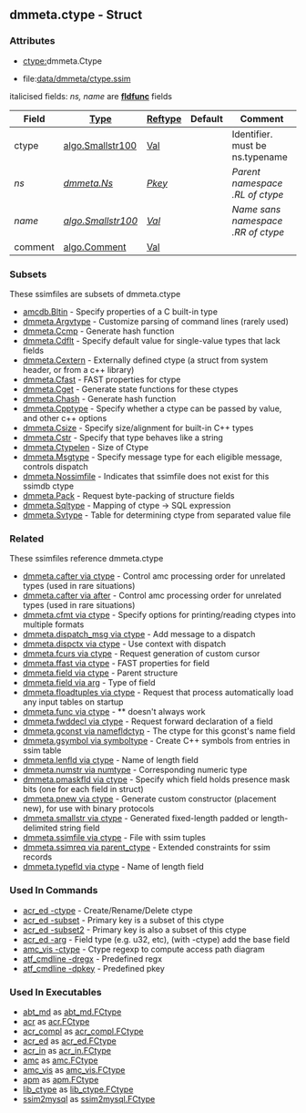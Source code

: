 ## dmmeta.ctype - Struct


### Attributes
<a href="#attributes"></a>
<!-- dev.mdmark  mdmark:MDSECTION  state:BEG_AUTO  param:Attributes -->
* [ctype:](/txt/ssimdb/dmmeta/ctype.md)dmmeta.Ctype

* file:[data/dmmeta/ctype.ssim](/data/dmmeta/ctype.ssim)

italicised fields: *ns, name* are [**fldfunc**](/txt/ssim.md#fldfunc) fields

|Field|[Type](/txt/ssimdb/dmmeta/ctype.md)|[Reftype](/txt/ssimdb/dmmeta/reftype.md)|Default|Comment|
|---|---|---|---|---|
|ctype|[algo.Smallstr100](/txt/protocol/algo/README.md#algo-smallstr100)|[Val](/txt/exe/amc/reftypes.md#val)||Identifier. must be ns.typename|
|*ns*|*[dmmeta.Ns](/txt/ssimdb/dmmeta/ns.md)*|*[Pkey](/txt/exe/amc/reftypes.md#pkey)*||*Parent namespace<br>.RL of ctype*|
|*name*|*[algo.Smallstr100](/txt/protocol/algo/README.md#algo-smallstr100)*|*[Val](/txt/exe/amc/reftypes.md#val)*||*Name sans namespace<br>.RR of ctype*|
|comment|[algo.Comment](/txt/protocol/algo/Comment.md)|[Val](/txt/exe/amc/reftypes.md#val)|||

<!-- dev.mdmark  mdmark:MDSECTION  state:END_AUTO  param:Attributes -->

### Subsets
<a href="#subsets"></a>
<!-- dev.mdmark  mdmark:MDSECTION  state:BEG_AUTO  param:Subsets -->
These ssimfiles are subsets of dmmeta.ctype

* [amcdb.Bltin](/txt/ssimdb/amcdb/bltin.md) - Specify properties of a C built-in type 
* [dmmeta.Argvtype](/txt/ssimdb/dmmeta/argvtype.md) - Customize parsing of command lines (rarely used) 
* [dmmeta.Ccmp](/txt/ssimdb/dmmeta/ccmp.md) - Generate hash function 
* [dmmeta.Cdflt](/txt/ssimdb/dmmeta/cdflt.md) - Specify default value for single-value types that lack fields 
* [dmmeta.Cextern](/txt/ssimdb/dmmeta/cextern.md) - Externally defined ctype (a struct from system header, or from a c++ library) 
* [dmmeta.Cfast](/txt/ssimdb/dmmeta/cfast.md) - FAST properties for ctype 
* [dmmeta.Cget](/txt/ssimdb/dmmeta/cget.md) - Generate state functions for these ctypes 
* [dmmeta.Chash](/txt/ssimdb/dmmeta/chash.md) - Generate hash function 
* [dmmeta.Cpptype](/txt/ssimdb/dmmeta/cpptype.md) - Specify whether a ctype can be passed by value, and other c++ options 
* [dmmeta.Csize](/txt/ssimdb/dmmeta/csize.md) - Specify size/alignment for built-in C++ types 
* [dmmeta.Cstr](/txt/ssimdb/dmmeta/cstr.md) - Specify that type behaves like a string 
* [dmmeta.Ctypelen](/txt/ssimdb/dmmeta/ctypelen.md) - Size of Ctype 
* [dmmeta.Msgtype](/txt/ssimdb/dmmeta/msgtype.md) - Specify message type for each eligible message, controls dispatch 
* [dmmeta.Nossimfile](/txt/ssimdb/dmmeta/nossimfile.md) - Indicates that ssimfile does not exist for this ssimdb ctype 
* [dmmeta.Pack](/txt/ssimdb/dmmeta/pack.md) - Request byte-packing of structure fields 
* [dmmeta.Sqltype](/txt/ssimdb/dmmeta/sqltype.md) - Mapping of ctype -> SQL expression 
* [dmmeta.Svtype](/txt/ssimdb/dmmeta/svtype.md) - Table for determining ctype from separated value file 

<!-- dev.mdmark  mdmark:MDSECTION  state:END_AUTO  param:Subsets -->

### Related
<a href="#related"></a>
<!-- dev.mdmark  mdmark:MDSECTION  state:BEG_AUTO  param:Related -->
These ssimfiles reference dmmeta.ctype

* [dmmeta.cafter via ctype](/txt/ssimdb/dmmeta/cafter.md) - Control amc processing order for unrelated types (used in rare situations) 
* [dmmeta.cafter via after](/txt/ssimdb/dmmeta/cafter.md) - Control amc processing order for unrelated types (used in rare situations) 
* [dmmeta.cfmt via ctype](/txt/ssimdb/dmmeta/cfmt.md) - Specify options for printing/reading ctypes into multiple formats 
* [dmmeta.dispatch_msg via ctype](/txt/ssimdb/dmmeta/dispatch_msg.md) - Add message to a dispatch 
* [dmmeta.dispctx via ctype](/txt/ssimdb/dmmeta/dispctx.md) - Use context with dispatch 
* [dmmeta.fcurs via ctype](/txt/ssimdb/dmmeta/fcurs.md) - Request generation of custom cursor 
* [dmmeta.ffast via ctype](/txt/ssimdb/dmmeta/ffast.md) - FAST properties for field 
* [dmmeta.field via ctype](/txt/ssimdb/dmmeta/field.md) - Parent structure 
* [dmmeta.field via arg](/txt/ssimdb/dmmeta/field.md) - Type of field 
* [dmmeta.floadtuples via ctype](/txt/ssimdb/dmmeta/floadtuples.md) - Request that process automatically load any input tables on startup 
* [dmmeta.func via ctype](/txt/ssimdb/dmmeta/func.md) - ** doesn't always work 
* [dmmeta.fwddecl via ctype](/txt/ssimdb/dmmeta/fwddecl.md) - Request forward declaration of a field 
* [dmmeta.gconst via namefldctyp](/txt/ssimdb/dmmeta/gconst.md) - The ctype for this gconst's name field 
* [dmmeta.gsymbol via symboltype](/txt/ssimdb/dmmeta/gsymbol.md) - Create C++ symbols from entries in ssim table 
* [dmmeta.lenfld via ctype](/txt/ssimdb/dmmeta/lenfld.md) - Name of length field 
* [dmmeta.numstr via numtype](/txt/ssimdb/dmmeta/numstr.md) - Corresponding numeric type 
* [dmmeta.pmaskfld via ctype](/txt/ssimdb/dmmeta/pmaskfld.md) - Specify which field holds presence mask bits (one for each field in struct) 
* [dmmeta.pnew via ctype](/txt/ssimdb/dmmeta/pnew.md) - Generate custom constructor (placement new), for use with binary protocols 
* [dmmeta.smallstr via ctype](/txt/ssimdb/dmmeta/smallstr.md) - Generated fixed-length padded or length-delimited string field 
* [dmmeta.ssimfile via ctype](/txt/ssimdb/dmmeta/ssimfile.md) - File with ssim tuples 
* [dmmeta.ssimreq via parent_ctype](/txt/ssimdb/dmmeta/ssimreq.md) - Extended constraints for ssim records 
* [dmmeta.typefld via ctype](/txt/ssimdb/dmmeta/typefld.md) - Name of length field 

<!-- dev.mdmark  mdmark:MDSECTION  state:END_AUTO  param:Related -->

### Used In Commands
<a href="#used-in-commands"></a>
<!-- dev.mdmark  mdmark:MDSECTION  state:BEG_AUTO  param:CmdlineUses -->

* [acr_ed -ctype](/txt/exe/acr_ed/README.md) - Create/Rename/Delete ctype 
* [acr_ed -subset](/txt/exe/acr_ed/README.md) - Primary key is a subset of this ctype 
* [acr_ed -subset2](/txt/exe/acr_ed/README.md) - Primary key is also a subset of this ctype 
* [acr_ed -arg](/txt/exe/acr_ed/README.md) - Field type (e.g. u32, etc), (with -ctype) add the base field 
* [amc_vis -ctype](/txt/exe/amc_vis/README.md) - Ctype regexp to compute access path diagram 
* [atf_cmdline -dregx](/txt/exe/atf_cmdline/README.md) - Predefined regx 
* [atf_cmdline -dpkey](/txt/exe/atf_cmdline/README.md) - Predefined pkey 

<!-- dev.mdmark  mdmark:MDSECTION  state:END_AUTO  param:CmdlineUses -->

### Used In Executables
<a href="#used-in-executables"></a>
<!-- dev.mdmark  mdmark:MDSECTION  state:BEG_AUTO  param:ImdbUses -->

* [abt_md](/txt/exe/abt_md/internals.md) as [abt_md.FCtype](/txt/exe/abt_md/internals.md#abt_md-fctype)
* [acr](/txt/exe/acr/internals.md) as [acr.FCtype](/txt/exe/acr/internals.md#acr-fctype)
* [acr_compl](/txt/exe/acr_compl/internals.md) as [acr_compl.FCtype](/txt/exe/acr_compl/internals.md#acr_compl-fctype)
* [acr_ed](/txt/exe/acr_ed/internals.md) as [acr_ed.FCtype](/txt/exe/acr_ed/internals.md#acr_ed-fctype)
* [acr_in](/txt/exe/acr_in/internals.md) as [acr_in.FCtype](/txt/exe/acr_in/internals.md#acr_in-fctype)
* [amc](/txt/exe/amc/internals.md) as [amc.FCtype](/txt/exe/amc/internals.md#amc-fctype)
* [amc_vis](/txt/exe/amc_vis/internals.md) as [amc_vis.FCtype](/txt/exe/amc_vis/internals.md#amc_vis-fctype)
* [apm](/txt/exe/apm/internals.md) as [apm.FCtype](/txt/exe/apm/internals.md#apm-fctype)
* [lib_ctype](/txt/lib/lib_ctype/README.md) as [lib_ctype.FCtype](/txt/lib/lib_ctype/README.md#lib_ctype-fctype)
* [ssim2mysql](/txt/exe/ssim2mysql/internals.md) as [ssim2mysql.FCtype](/txt/exe/ssim2mysql/internals.md#ssim2mysql-fctype)

<!-- dev.mdmark  mdmark:MDSECTION  state:END_AUTO  param:ImdbUses -->


